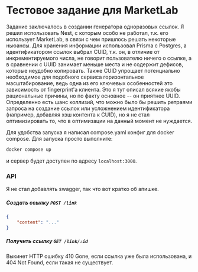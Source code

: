 # Тестовое задание для MarketLab
Задание заключалось в создании генератора одноразовых ссылок. 
Я решил использовать Nest, с которым особо не работал, т.к. его использует MarketLab, в связи с чем пришлось решать некоторые ньюансы. Для хранения информации использовал Prisma с Postgres, а идентификатором ссылок выбрал CUID, т.к. он, в отличие от инкрементируемого числа, не говорит пользователю ничего о ссылке, а в сравнении с UUID занимает меньше места и не содержит дефисов, которые неудобно копировать. Также CUID упрощает потенциально необходимое для подобного сервиса горизонтальное масштабирование, ведь одна из его ключевых особенностей это зависимость от fingerprint'а клиента.
Это я тут описал всякие якобы рациональные причины, но по факту основное -- он приятнее UUID.
Определенно есть шанс коллизий, что можно было бы решить ретраями запроса на создание ссылок или усложнением идентификатора (например, добавляя хэш контента к CUID), но я не стал оптимизировать то, что в оптимизации на данный момент не нуждается.

Для удобства запуска я написал compose.yaml конфиг для docker compose. Для запуска просто выполните:
```sh
docker compose up
```
и сервер будет доступен по адресу `localhost:3000`.

### API
Я не стал добавлять swagger, так что вот кратко об апишке.

##### Создать ссылку `POST /link`

```json
{
    "content": "..."
}
```

##### Получить ссылку `GET /link/:id`

Выкинет HTTP ошибку 410 Gone, если ссылка уже была использована, и 404 Not Found, если такая не существует.
